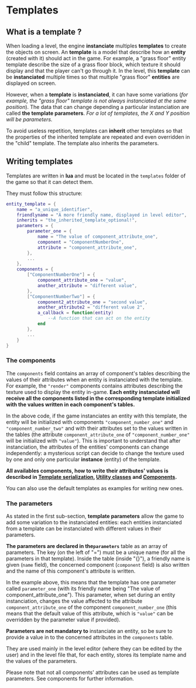 # Templates

## What is a template ?

When loading a level, the engine **instanciate** multiples **templates**
to create the objects on screen. An **template** is a model that
describe how an **entity** (created with it) should act in the game. For
example, a "grass floor" entity template describe the size of a grass
floor block, which texture it should display and that the player can't
go through it. In the level, this **template** can be **instanciated**
multiple times so that multiple "grass floor" **entities** are displayed
on screen.

However, when a **template** is **instanciated**, it can have some
variations (*for example, the "grass floor" template is not always
instanciated at the same position*). The data that can change depending
a particular instanciation are called **the template parameters**.
*For a lot of templates, the X and Y position will be parameters.*

To avoid useless repetition, templates can **inherit** other templates
so that the properties of the inherited template are repeated and even
overridden in the "child" template. The template also inherits the
parameters.

## Writing templates

Templates are written in **lua** and must be located in the `templates`
folder of the game so that it can detect them.

They must follow this structure:

```lua
entity_template = {
    name = "a_unique_identifier",
    friendlyname = "A more friendly name, displayed in level editor",
    inherits = "the_inherited_template_optional!",
    parameters = {
        parameter_one = {
            name = "The value of component_attribute_one",
            component = "ComponentNumberOne",
            attribute = "component_attribute_one",
        },
        ...
    },
    components = {
        ["ComponentNumberOne"] = {
            component_attribute_one = "value",
            another_attribute = "different value",
        },
        ["ComponentNumberTwo"] = {
            component2_attribute_one = "second value",
            another_attribute2 = "different value 2",
            a_callback = function(entity)
                --A function that can act on the entity
            end
        },
        ...
    }
}
```

### The components

The `components` field contains an array of component's tables
describing the values of their attributes when an entity is instanciated
with the template. For example, the `"render"` components contains
attributes describing the texture used to display the entity in-game.
**Each entity instanciated will receive all the components listed in the
corresponding template initialized with the values written in each
component's tables.**

In the above code, if the game instanciates an entity with this
template, the entity will be initialized with components
`"component_number_one"` and `"component_number_two"` and with their
attributes set to the values written in the tables (the attribute
`component_attribute_one` of `"component_number_one"` will be initialized
with `"value"`). This is important to understand that after
instanciation, the attributes of the entities' components can change
independently: a mysterious script can decide to change the texture used
by one and only one particular **instance** (entity) of the template.

**All availables components, how to write their attributes' values is
described in [Template serialization](serialization-format.md),
[Utility classes](utility-classes.md) and [Components](components.md).**

You can also use the default templates as examples for writing new ones.

### The parameters

As stated in the first sub-section, **template parameters** allow the
game to add some variation to the instanciated entities: each entities
instanciated from a template can be instanciated with different values
in their parameters.

**The parameters are declared in the`parameters`** table as an array
of parameters. The key (on the left of "=") must be a unique name
(for all the parameters in that template). Inside the table (inside
"{}"), a friendly name is given (`name` field), the concerned component
(`component` field) is also written and the name of this component's
attribute is written.

In the example above, this means that the template has one parameter
called `parameter_one` (with its friendly name being "The value of
component_attribute_one"). This parameter, when set during an entity
instanciation, changes the value affected to the attribute
`component_attribute_one` of the component `component_number_one` (this
means that the default value of this attribute, which is `"value"` can
be overridden by the parameter value if provided).

**Parameters are not mandatory to** instanciate an entity, so be sure to
provide a value in to the concerned attributes in the `components`
table.

They are used mainly in the level editor (where they can be edited by
the user) and in the level file that, for each entity, stores its
template name and the values of the parameters.

Please note that not all components' attributes can be used as template
parameters. See components for further information.
